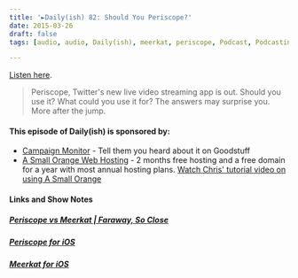 ```yaml
---
title: '►Daily(ish) 82: Should You Periscope?'
date: 2015-03-26
draft: false
tags: [audio, audio, Daily(ish), meerkat, periscope, Podcast, Podcasting]

---
```


[Listen here](http://goodstuff.fm/dailyish/82).

> Periscope, Twitter's new live video streaming app is out. Should you use it? What could you use it for? The answers may surprise you. More after the jump.

#### This episode of Daily(ish) is sponsored by:

*   [Campaign Monitor](http://ift.tt/rqRIS2) - Tell them you heard about it on Goodstuff
*   [A Small Orange Web Hosting](http://ift.tt/1oqsVa4) - 2 months free hosting and a free domain for a year with most annual hosting plans. [Watch Chris' tutorial video on using A Small Orange](http://ift.tt/1CMk9eH)

#### Links and Show Notes

##### [Periscope vs Meerkat | Faraway, So Close](http://ift.tt/191aCqP)

##### [Periscope for iOS](http://ift.tt/19VdoPF)

##### [Meerkat for iOS](http://ift.tt/191aDLr)